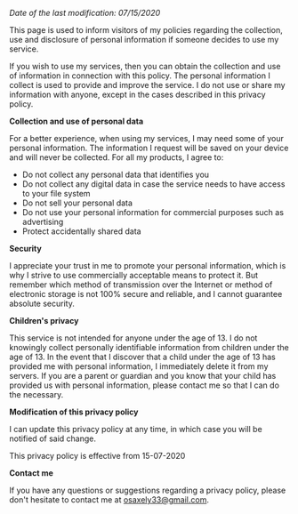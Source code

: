 *Date of the last modification: 07/15/2020*

This page is used to inform visitors of my policies regarding the collection, use and disclosure of personal information if someone decides to use my service.

If you wish to use my services, then you can obtain the collection and use of information in connection with this policy. The personal information I collect is used to provide and improve the service. I do not use or share my information with anyone, except in the cases described in this privacy policy.

**Collection and use of personal data**

For a better experience, when using my services, I may need some of your personal information. The information I request will be saved on your device and will never be collected.
For all my products, I agree to:
- Do not collect any personal data that identifies you
- Do not collect any digital data in case the service needs to have access to your file system
- Do not sell your personal data
- Do not use your personal information for commercial purposes such as advertising
- Protect accidentally shared data

**Security**

I appreciate your trust in me to promote your personal information, which is why I strive to use commercially acceptable means to protect it. But remember which method of transmission over the Internet or method of electronic storage is not 100% secure and reliable, and I cannot guarantee absolute security.

**Children's privacy**

This service is not intended for anyone under the age of 13. I do not knowingly collect personally identifiable information from children under the age of 13. In the event that I discover that a child under the age of 13 has provided me with personal information, I immediately delete it from my servers. If you are a parent or guardian and you know that your child has provided us with personal information, please contact me so that I can do the necessary.

**Modification of this privacy policy**

I can update this privacy policy at any time, in which case you will be notified of said change.

This privacy policy is effective from 15-07-2020

**Contact me**

If you have any questions or suggestions regarding a privacy policy, please don't hesitate to contact me at osaxely33@gmail.com.
